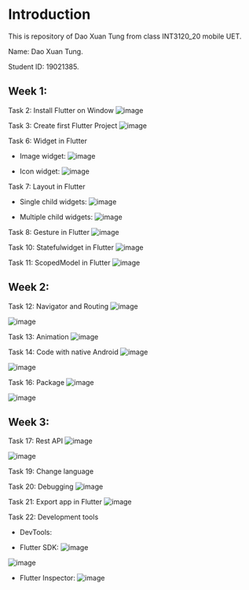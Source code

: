 # Introduction

This is repository of Dao Xuan Tung from class INT3120_20 mobile UET.

Name: Dao Xuan Tung.

Student ID: 19021385.

## Week 1:

Task 2: Install Flutter on Window
![image](https://user-images.githubusercontent.com/56082813/155702570-82102619-a132-4e4b-87c7-324f455c0d5e.png)


Task 3: Create first Flutter Project
![image](https://user-images.githubusercontent.com/56082813/155702804-e546fed3-cd16-48ef-9d11-7e0708682e07.png)


Task 6: Widget in Flutter
- Image widget:
![image](https://user-images.githubusercontent.com/56082813/155703176-032cbfc5-1c9b-442c-ac9b-e3a195a750e8.png)

- Icon widget:
![image](https://user-images.githubusercontent.com/56082813/155703223-ed2238db-5ed5-4aec-a666-f694b305204b.png)


Task 7: Layout in Flutter
- Single child widgets:
![image](https://user-images.githubusercontent.com/56082813/155703375-53a8b6e9-eef0-41f5-915d-461fe8d269ae.png)

- Multiple child widgets:
![image](https://user-images.githubusercontent.com/56082813/155703520-26c22d02-0dc6-4dd3-a024-df5844f00ad7.png)


Task 8: Gesture in Flutter
![image](https://user-images.githubusercontent.com/56082813/155703715-dbdb3fa9-1435-41ca-8166-0ffe4f1f54b9.png)


Task 10: Statefulwidget in Flutter
![image](https://user-images.githubusercontent.com/56082813/155703846-5faf91de-819f-4867-a6b7-92017d4f63cb.png)


Task 11: ScopedModel in Flutter
![image](https://user-images.githubusercontent.com/56082813/155703926-4277f645-4aee-41c1-b210-6e28684a7031.png)


## Week 2:

Task 12: Navigator and Routing
![image](https://user-images.githubusercontent.com/56082813/156707449-be0489bc-b2fe-4562-b44b-23b30aa28e63.png)

![image](https://user-images.githubusercontent.com/56082813/156707504-e3836c45-dd90-48e9-82a4-29a29b4d31fd.png)


Task 13: Animation
![image](https://user-images.githubusercontent.com/56082813/156707605-be55b456-398f-4051-aaa3-89adc8eb31db.png)
  
  
Task 14: Code with native Android
![image](https://user-images.githubusercontent.com/56082813/157423476-45ffd8f1-c155-4f39-a87b-b0cf52bdb5e8.png)

![image](https://user-images.githubusercontent.com/56082813/157423518-f18cb95b-047b-4721-99a9-8aafa403219a.png)


Task 16: Package
![image](https://user-images.githubusercontent.com/56082813/157423611-f18c6e73-7f9e-4ba5-a7d9-246a1f3a6db5.png)

![image](https://user-images.githubusercontent.com/56082813/157423653-c7cb0e77-1de8-429d-a126-c64bef4b5450.png)


## Week 3:
Task 17: Rest API
![image](https://user-images.githubusercontent.com/56082813/157423833-8662b09f-85c3-4fd9-9868-baa1ed490f2c.png)

![image](https://user-images.githubusercontent.com/56082813/157423874-16400e31-d3a0-415c-9945-09994094e044.png)


Task 19: Change language



Task 20: Debugging
![image](https://user-images.githubusercontent.com/56082813/157424376-b3ad7697-1103-4c9c-b5e8-2f0d2f084fda.png)


Task 21: Export app in Flutter
![image](https://user-images.githubusercontent.com/56082813/157424584-0a7fc98c-b6ae-4a9a-8570-e809b9dccb2c.png)


Task 22: Development tools
- DevTools:

- Flutter SDK:
![image](https://user-images.githubusercontent.com/56082813/157425031-4d9575c7-2d3c-46f2-8dc0-54e736ec5144.png)

![image](https://user-images.githubusercontent.com/56082813/157425081-c02e841b-ffb0-4d5b-b2dd-23d81d024f4d.png)

- Flutter Inspector:
![image](https://user-images.githubusercontent.com/56082813/157425155-df3fbb75-a2db-468a-8e1d-044149f55952.png)
